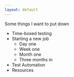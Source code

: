 ```yaml
---
layout: default
---
```


Some things I want to put down

- Time-boxed testing
- Starting a new job
  - Day one
  - Week one
  - Month one
  - Three months in
- Test Automation
- Resources